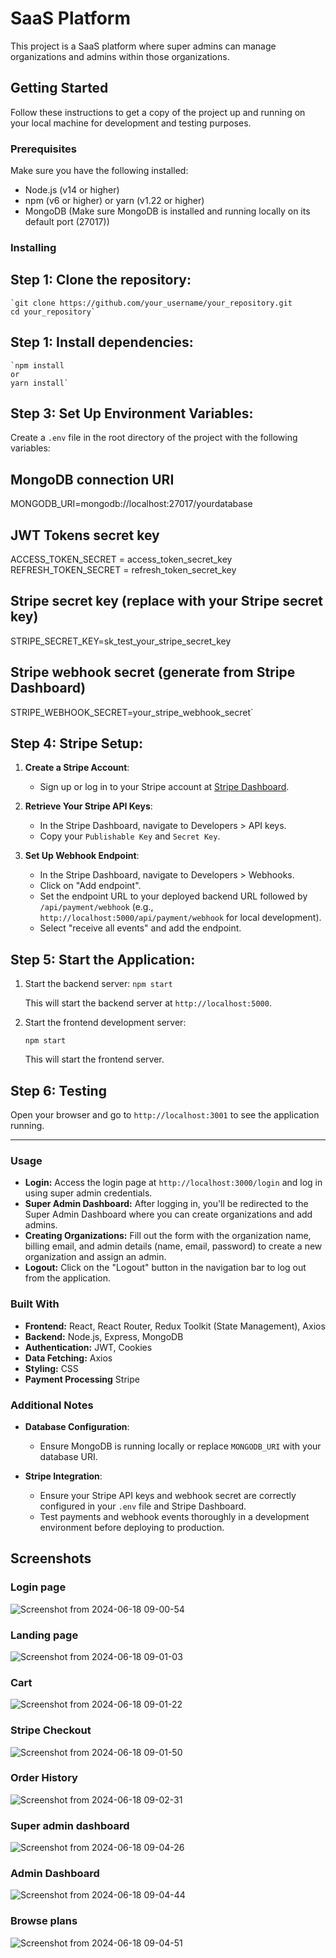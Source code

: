 SaaS Platform
=============

This project is a SaaS platform where super admins can manage organizations and admins within those organizations.

Getting Started
---------------

Follow these instructions to get a copy of the project up and running on your local machine for development and testing purposes.

### Prerequisites

Make sure you have the following installed:

-   Node.js (v14 or higher)
-   npm (v6 or higher) or yarn (v1.22 or higher)
-   MongoDB (Make sure MongoDB is installed and running locally on its default port (27017))

### Installing

Step 1: Clone the repository:
------------------------------------

    `git clone https://github.com/your_username/your_repository.git
    cd your_repository`

Step 1: Install dependencies:
------------------------------------
    `npm install
    or
    yarn install`

Step 3: Set Up Environment Variables:
------------------------------------

Create a `.env` file in the root directory of the project with the following variables:

## MongoDB connection URI
MONGODB_URI=mongodb://localhost:27017/yourdatabase

## JWT Tokens secret key
ACCESS_TOKEN_SECRET = access_token_secret_key
REFRESH_TOKEN_SECRET = refresh_token_secret_key

## Stripe secret key (replace with your Stripe secret key)
STRIPE_SECRET_KEY=sk_test_your_stripe_secret_key

## Stripe webhook secret (generate from Stripe Dashboard)
STRIPE_WEBHOOK_SECRET=your_stripe_webhook_secret`

Step 4: Stripe Setup:
--------------------

1.  **Create a Stripe Account**:

    -   Sign up or log in to your Stripe account at [Stripe Dashboard](https://dashboard.stripe.com/register).
2.  **Retrieve Your Stripe API Keys**:

    -   In the Stripe Dashboard, navigate to Developers > API keys.
    -   Copy your `Publishable Key` and `Secret Key`.
3.  **Set Up Webhook Endpoint**:

    -   In the Stripe Dashboard, navigate to Developers > Webhooks.
    -   Click on "Add endpoint".
    -   Set the endpoint URL to your deployed backend URL followed by `/api/payment/webhook` (e.g., `http://localhost:5000/api/payment/webhook` for local development).
    -   Select "receive all events" and add the endpoint.

Step 5: Start the Application:
------------------------------
1.  Start the backend server:
    `npm start`

    This will start the backend server at `http://localhost:5000`.

2.  Start the frontend development server:

    `npm start`

    This will start the frontend server.

Step 6: Testing
---------------

Open your browser and go to `http://localhost:3001` to see the application running.

* * * * *

### Usage

-   **Login:** Access the login page at `http://localhost:3000/login` and log in using super admin credentials.
-   **Super Admin Dashboard:** After logging in, you'll be redirected to the Super Admin Dashboard where you can create organizations and add admins.
-   **Creating Organizations:** Fill out the form with the organization name, billing email, and admin details (name, email, password) to create a new organization and assign an admin.
-   **Logout:** Click on the "Logout" button in the navigation bar to log out from the application.

### Built With

-   **Frontend:** React, React Router, Redux Toolkit (State Management), Axios
-   **Backend:** Node.js, Express, MongoDB
-   **Authentication:** JWT, Cookies
-   **Data Fetching:** Axios
-   **Styling:** CSS
-   **Payment Processing** Stripe

### Additional Notes

-   **Database Configuration**:

    -   Ensure MongoDB is running locally or replace `MONGODB_URI` with your database URI.
-   **Stripe Integration**:

    -   Ensure your Stripe API keys and webhook secret are correctly configured in your `.env` file and Stripe Dashboard.
    -   Test payments and webhook events thoroughly in a development environment before deploying to production.

## Screenshots
### Login page
![Screenshot from 2024-06-18 09-00-54](https://github.com/saicharith2012/saas-platform/assets/78155986/92cc2917-c4bb-43b8-be0c-4733b9ceb1e2)

### Landing page
![Screenshot from 2024-06-18 09-01-03](https://github.com/saicharith2012/saas-platform/assets/78155986/f3e3518f-6afa-4060-961b-cb683bd158a8)

### Cart
![Screenshot from 2024-06-18 09-01-22](https://github.com/saicharith2012/saas-platform/assets/78155986/524d65f6-8697-4c11-944f-d31934d50049)

### Stripe Checkout
![Screenshot from 2024-06-18 09-01-50](https://github.com/saicharith2012/saas-platform/assets/78155986/27f66532-eb78-453c-8ba9-e6a226fcf24b)

### Order History
![Screenshot from 2024-06-18 09-02-31](https://github.com/saicharith2012/saas-platform/assets/78155986/4ee1f8de-2f01-4628-93b3-bc8adfe1fda3)

### Super admin dashboard
![Screenshot from 2024-06-18 09-04-26](https://github.com/saicharith2012/saas-platform/assets/78155986/11fc17cc-087b-4ba3-a97d-5baf91bf1ea7)

### Admin Dashboard
![Screenshot from 2024-06-18 09-04-44](https://github.com/saicharith2012/saas-platform/assets/78155986/e70ba631-8d6f-413e-901a-b1b21a2e5cea)

### Browse plans
![Screenshot from 2024-06-18 09-04-51](https://github.com/saicharith2012/saas-platform/assets/78155986/06131650-356f-4ae9-93f0-f2c9e9edbe49)
